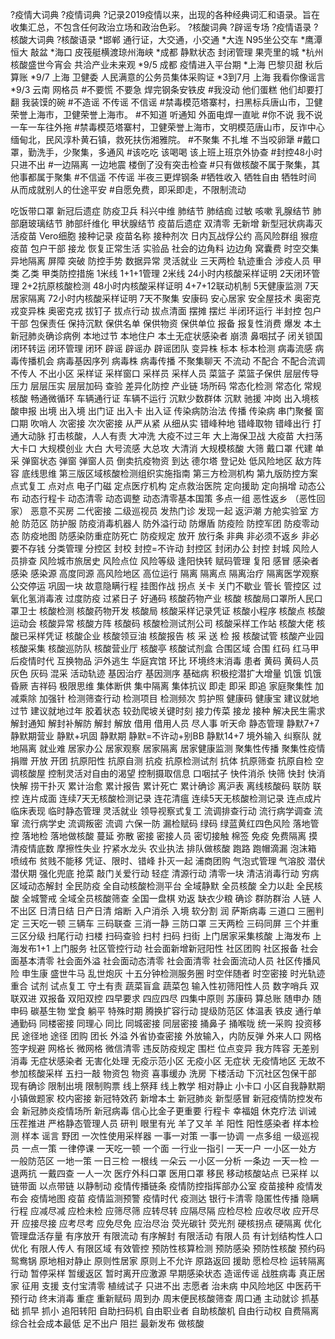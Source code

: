 ?疫情大词典
?疫情词典
?记录2019疫情以来，出现的各种经典词汇和语录。旨在收集汇总，不包含任何政治立场和政治色彩。
?核酸词典
?辟谣专场
?疫情语录
?核酸大词典
?核酸语录
*邯郸  通行证，大交通，小交通
*大连 N95坐公交车
*鹰潭  恒大 敲盆
*海口  皮筏艇横渡琼州海峡
*成都  静默状态 封闭管理 果壳里的城
*杭州 核酸盛世今宵会 共洽产业未来观
*9/5 成都  疫情进入平台期
*上海  巴黎贝甜 秋后算账
*9/7 上海 卫健委 人民满意的公务员集体采购证
*3到7月 上海 我看你像谣言
*9/3 云南  网格员
#不要慌 不要急 焊完钢条安铁皮
#我没动 他们蛋糕 他们却要打翻 我装馍的碗
#不造谣 不传谣 不信谣
#禁毒模范塔寨村，扫黑标兵唐山市，卫健荣誉上海市，卫健荣誉上海市。
#不知道 听通知 外面电焊一直呲
#你不说 我不说 一车一车往外拖
#禁毒模范塔寨村，卫健荣誉上海市，文明模范唐山市，反诈中心缅甸北，民风淳朴黄石镇，救死扶伤湘雅院。
#不聚集 不扎堆 不当咬卵犟
#戴口罩，勤洗手，少聚集，多通风
#该吃吃 该喝喝 该上班上班京外协查
#封控48小时 只进不出
#一边隔离 一边地震 楼倒了没有突击检查
#只有做核酸不属于聚集，其他事都属于聚集
#不信遥 不传谣 半夜三更焊钢条
#牺牲收入 牺牲自由 牺牲时间 从而成就别人的仕途平安
#自愿免费，即采即走，不限制流动

吃饭带口罩
新冠后遗症
防疫卫兵
科兴中维
肺结节
肺结痂
过敏
咳嗽
乳腺结节
肺部磨玻璃结节
肺部纤维化
甲状腺结节
疫苗后遗症
双清零
无新增
新型冠状病毒灭活疫苗
Vero细胞
接种记录
疫苗名称
接种剂次
日内瓦战俘公约
高风险群组
猴痘疫苗
包户干部
接龙
恢复正常生活
实验品
社会的边角料
边边角
窝囊费
时空交集
异地隔离
屏障 突破
防控手势
数据异常
灵活就业
三天两检
轨迹重合
涉疫人员
甲类
乙类
甲类防控措施
1米线
1+1+1管理
2米线
24小时内核酸采样证明
2天闭环管理
2+2抗原核酸检测
48小时内核酸采样证明
4+7+12联动机制
5天健康监测
7天居家隔离
72小时内核酸采样证明
7天不聚集
安康码
安心居家
安全屋技术
奥密克戎变异株
奥密克戎
拔钉子
拔点行动
拔点清面
摆摊
摆烂
半闭环运行
半封控
包户干部
包保责任
保持沉默
保供名单
保供物资
保供单位
报备
报复性消费
爆发
本土新冠肺炎确诊病例
本地过节
本地住户
本土无症状感染者
崩溃
鼻咽拭子
闭关锁国
闭环转运
闭环管理
闭环
辟谣
辟谣办
辟谣团队
变异株
标本
标本检测
病毒流感
病毒传播机会
病毒基因序列
病毒株
病毒传播
不聚集聊天
不流动
不配合
不配合流调
不传人
不出小区
采样证
采样窗口
采样员
采样人员
菜篮子
菜篮子保供
层层传导压力
层层压实
层层加码
查验
差异化防控
产业链
场所码
常态化检测
常态化
常规核酸
畅通微循环
车辆通行证
车辆不运行
沉默少数群体
沉默
驰援
冲岗
出入境核酸申报
出境
出入境
出门证
出入卡
出入证
传染病防治法
传播
传染病
串门聚餐
窗口期
吹哨人
次密接
次次密接
从严从紧
从细从实
错峰种地
错峰取物
错峰出行
打通大动脉
打击核酸，人人有责
大冲洗
大疫不过三年
大上海保卫战
大疫苗
大扫荡
大卡口
大规模创业
大白
大号流感
大总攻
大清消
大规模核酸
大筛
戴口罩
代建
单采
弹窗状态
弹窗
弹窗人员
倒卖抗疫物资
到达
德尔塔
登记处
低风险地区
敌方阵容
底线思维
第三版区域核酸检测组织实施指南
第三方检测机构
第九版防控方案
点式复工
点对点
电子门磁
定点医疗机构
定点救治医院
定向援助
定向捐增
动态公布
动态行程卡
动态清零
动态调整
动态清零基本国策
多点一组
恶性返乡 （恶性回家）
恶意不买房 
二代密接
二级巡视员
发热门诊
发现一起
返沪潮
方舱实验室
方舱
防范区
防护服
防疫消毒机器人
防外溢行动
防爆盾
防疫险
防控军团
防疫零动态
防疫地图
防感染防重症防死亡
防疫规定
放开
放行条
非典
非必须不返乡
非必要不存钱
分类管理
分控区
封校
封控=不许动
封控区
封闭办公
封控
封城
风险人员排查
风险城市旅居史
风险点位
风险等级
逢阳快转
赋码管理
复阳
感冒
感染者
感染
感染源
高度同源
高风险地区
高位运行
隔离
隔离点
隔离治疗
隔离医学观察
公交停运
巩固一块
故意隐瞒行程
挂图作战
拐点
关卡
关门不歇业
管长
管控区
过氧化氢消毒液
过度防疫
过紧日子
好通码
核酸药物产业
核酸
核酸局口罩所人民口罩卫士
核酸检测
核酸药物开发
核酸局
核酸采样记录凭证
核酸小程序
核酸点
核酸运动会
核酸异常
核酸方阵
核酸码
核酸检测试剂公司
核酸采样工作站
核酸大佬
核酸已采样凭证
核酸企业
核酸领豆油
核酸报告
核 采 送 检 报
核酸试管
核酸产业园
核酸采集
核酸巡防队
核酸营业厅
核酸亭
核酸试剂盒
合围区域
合围
红码
红马甲
后疫情时代
互换物品
沪外逃生
华庭宾馆
环比
环境终末消毒
患者
黄码
黄码人员
灰色
灰码
混采
活动轨迹
基因治疗
基因测序
基础病
积极挖潜扩大增量
饥饿
饥饿昏厥
吉祥码
极限思维
集体断供
集中隔离
集体抗议
即走
即采
即追
家庭聚集性
加减乘除
加强针
检测筛查行动
检测项目
检测频次
剪护照
健康码
健康宝
建议就地过节
建议就地过年
胶着状态
较劲爬坡关键时刻
接力传菜
接龙
接种
解决民生需求
解封通知
解封补解防
解封
解放
借用
借用人员
尽人事 听天命
静态管理
静默7+7
静默期营业
静默+巩固
静默期
静默=不许动+别BB
静默14+7
境外输入
纠察队
就地隔离
就业难
居家办公
居家观察
居家隔离
居家健康监测
聚集性传播
聚集性疫情
捐赠
开放
开团
抗原阳性
抗原自测
抗疫
抗原检测试剂
抗体
抗原筛查
抗原自检
空调核酸屋
控制灵活对自由的渴望
控制摄取信息
口咽拭子
快件消杀
快筛
快封
快消
快解
捞干扑灭
累计治愈
累计报告
累计死亡
累计确诊
离沪表
离线核酸码
联防
联控
连片成面
连续7天无核酸检测记录
连花清瘟
连续5天无核酸检测记录
连点成片
临床表现
临时静态管理
灵活就业 
领导视察式复工
流调排查行动
流行病学调查
流窜
流行病学史
流调叛密
流调
六保一防
漏检赋码
绿码
绿蓝黄红四色风险
落地管控
落地检
落地做核酸
蔓延
弥散
密接
密接人员
密切接触
棉签
免疫
免费隔离
摸清疫情底数
摩擦性失业
拧紧水龙头
农业执法
排队做核酸
跑路
跑帽滴漏
泡沫箱
喷绒布
贫贱不能移
凭证、限时、错峰
扑灭一起
浦商团购
气泡式管理
气溶胶
潜伏
潜伏期
强化兜底
抢菜
敲门关爱行动
轻症
清源行动
清零一块
清洁消毒行动
穷病
区域动态解封
全民防疫
全自动核酸检测平台
全域静默
全员核酸
全力以赴
全民核酸
全城警戒
全域全员核酸筛查
全国一盘棋
劝返
缺衣少粮
确诊
群防群治
人链
人不出区
日清日结
日产日清
熔断
入户消杀
入境
软分割
润
萨斯病毒
三道口
三圈判定
三天吃一顿
三辆车
三码联查
三消一静
三防口罩
三天两检
三码同屏
三个并重
三区分级
扫尾行动
扫楼
扫码查验
扫村
扫码
扫街
上门居家采集核酸
上海发布
上海发布1+1
上门服务
社区管控行动
社会面新增新冠阳性
社区团购
社区报备
社会面基本清零
社会面外溢
社会面动态清零
社会面清零
社会面流动人员
社区传播风险
申生康
盛世牛马 乱世炮灰
十五分钟检测服务圈
时空伴随者
时空密接
时光轨迹重合
试剂
试点复工
守土有责
蔬菜盲盒
蔬菜包
输入性初筛阳性人员
数字哨兵
双联双进
双报备
双阳双控
四早要求
四应四尽
四集中原则
苏康码
算总账
随申办
随申码
碳基生物
堂食
躺平
特殊时期
腾换扩容行动
提级防范区
体温表
铁皮
通行单
通勤码
同楼密接
同理心
同比
同城密接
同层密接
捅鼻子
捅喉咙
统一采购
投资移民
途径地
途径
团购
团长
外溢
外省协查密接
外放输入，内防反弹
外来人口
网格签字规避
网格长
微网格
微信清零
违反防疫规定
围栏
位点变异
我方阵容
无差别消毒
无症状感染者
无害化处理
无疫示范小区
无疫小区
无症状
无疫情地区
无故不参加核酸采样
五扫一敲
物资包
物资
喜事缓办
洗房
下楼活动
下沉社区包保干部
现有确诊
限制出境
限制购票
线上祭拜
线上教学
相对静止
小卡口
小区自我静默期
小镇做题家
校内密接
新冠特效药
新增本土
新冠肺炎
新型感冒
新冠疫情防控发布会
新冠肺炎疫情场所
新冠病毒
信心比金子更重要
行程卡
幸福姐
休克疗法
训诫
压茬推进
严格静态管理人员
研判
眼里有光
羊了又羊
羊
阳性
阳性感染者
样本检测
样本
谣言
野团
一次性使用采样器
一事一对策
一事一协调
一点多组
一级巡视员
一点一策
一律停课
一天吃一顿
一个面
一行业一指引
一天一户
一小区一处方
一般防范区
一地一策
一日三检
一根线
一朵云
一小区一分析
一条边
一天一检
一退两抗
一戴四查
一人一次
医疗外科口罩
医用口罩
移民
移动核酸站点
已采样
以链带面
以点带链
以静制动
疫情传播链条
疫情防控指挥部办公室
疫苗接种
疫情发布会
疫情地图
疫苗
疫情监测预警
疫情时代
疫测达
银行卡清零
隐匿性传播
隐瞒行程
应减尽减
应检未检
应筛尽筛
应转尽转
应隔尽隔
应检尽检
应收尽收
应开尽开
应接尽接
应考尽考
应免尽免
应治尽治
荧光碳针
荧光剂
硬核拐点
硬隔离
优化管理盘活存量
有序放开
有限流动
有序解封
有限活动
有限人员
有计划结构性人口优化
有限人传人
有限区域
有效管控
预防性核算检测
预防感染
预防性核酸
预约码
鸳鸯锅
原地相对静止
原则性居家
原则上不允许
原路返回
援助
愿检尽检
运转隔离行动
暂停采样
暂缓返区
暂时离开应激源
早期感染状态
造谣传谣
战胜病毒
真正居家
征用
支援
支付宝清零
植绒试子
只进不出
志愿者
治未病
中风险地区
中医药干预行动
终末消毒
重症
重新赋码
周到办
周末便民核酸筛查
周口通
主动就诊
抓基础
抓早
抓小
追阳转阳
自助扫码机
自由职业者
自助核酸机
自由行动权
自费隔离
综合社会成本最低
足不出户
阻拦
最新发布
做核酸
